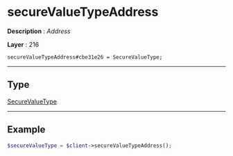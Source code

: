 # secureValueTypeAddress

**Description** : *Address*

**Layer** : 216

```tl
secureValueTypeAddress#cbe31e26 = SecureValueType;
```

---

## Type

[SecureValueType](type/SecureValueType)

---

## Example

```php
$secureValueType = $client->secureValueTypeAddress();
```